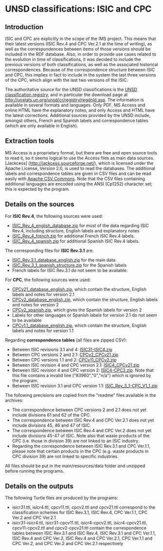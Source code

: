 # UNSD classifications: ISIC and CPC

## Introduction

ISIC and CPC are explicitly in the scope of the IMS project. This means that their latest versions (ISIC Rev.4 and CPC Ver.2.1 at the time of writing), as well as the correspondences between items of those versions should be included in the RDF database. Also, in order to provide use cases related to the evolution in time of classifications, it was decided to include the previous versions of both classifications, as well as the associated historical correspondences. Because of the correspondence structure between ISIC and CPC, this implies in fact to include in the system the last three versions of the CPC, which align with the last two versions of the ISIC.

The authoritative source for the UNSD classifications is the [UNSD classification registry](http://unstats.un.org/unsd/cr/registry/), and in particular the download page at http://unstats.un.org/unsd/cr/registry/regdnld.asp. The information is available in several formats and languages. Only PDF, MS Access and online HTML have the explanatory notes, and only Access and HTML have the latest corrections. Additional sources provided by the UNSD include, amongst others, French and Spanish labels and correspondence tables (which are only available in English).

## Extraction tools

MS Access is a proprietary format, but there are free and open source tools to read it, so it seems logical to use the Access files as main data sources. [Jackcess] (http://jackcess.sourceforge.net/), which is licensed under the Apache License, Version 2.0, is used to read the databases. The additional labels and correspondence tables are given in CSV files and can be read easily with [Apache CSV Commons](https://commons.apache.org/proper/commons-csv/). Note that the CSV files containing additional languages are encoded using the ANSI (Cp1252) character set; this is expected by the program.

## Details on the sources

For **ISIC Rev.4**, the following sources were used:

* [ISIC_Rev_4_english_database.zip](http://unstats.un.org/unsd/cr/registry/regdntransfer.asp?f=135) for most of the data regarding ISIC Rev.4, including structure, English labels and explanatory notes
* [ISIC_Rev_4_french.zip](http://unstats.un.org/unsd/cr/registry/regdntransfer.asp?f=189) for additional French ISIC Rev.4 labels.
* [ISIC_Rev_4_spanish.zip](http://unstats.un.org/unsd/cr/registry/regdntransfer.asp?f=198) for additional Spanish ISIC Rev.4 labels.

The corresponding files for **ISIC Rev.3.1** are:
* [ISIC_Rev.3.1_database_english.zip](http://unstats.un.org/unsd/cr/registry/regdntransfer.asp?f=172) for the main data
* [ISIC_Rev_3_1_spanish_structure.zip](http://unstats.un.org/unsd/cr/registry/regdntransfer.asp?f=105) for the Spanish labels
* French labels for ISIC Rev.3.1 do not seem to be available.

For **CPC**, the following sources were used:

* [CPCv21_database_english.zip](http://unstats.un.org/unsd/cr/registry/regdntransfer.asp?f=287), which contain the structure, English labels and notes for version 2.1
* [CPCv2_database_english.zip](http://unstats.un.org/unsd/cr/registry/regdntransfer.asp?f=235), which contain the structure, English labels and notes for version 2
* [CPCv2_spanish.zip](http://unstats.un.org/unsd/cr/registry/regdntransfer.asp?f=279), which gives the Spanish labels for version 2
* Labels for other languages or Spanish labels for version 2.1 do not seem to be available
* [CPCv1.1_database_english.zip](http://unstats.un.org/unsd/cr/registry/regdntransfer.asp?f=182), which contain the structure, English labels and notes for version 1.1

Regarding **correspondence tables** (all files are zipped CSV):

* Between ISIC revisions 3.1 and 4: [ISIC31-ISIC4.zip](http://unstats.un.org/unsd/cr/registry/regdntransfer.asp?f=121)
* Between CPC versions 2 and 2.1: [CPCv2_CPCv21.zip](http://unstats.un.org/unsd/cr/registry/regdntransfer.asp?f=291)
* Between CPC versions 1.1 and 2: [CPCv11_CPCv2.zip](http://unstats.un.org/unsd/cr/registry/regdntransfer.asp?f=127)
* Between ISIC revision 4 and CPC version 2.1: [ISIC4_CPCv21.zip](http://unstats.un.org/unsd/cr/registry/regdntransfer.asp?f=289)
* Between ISIC revision 4 and CPC version 2: [ISIC4-CPC2.zip](http://unstats.un.org/unsd/cr/registry/regdntransfer.asp?f=261). Note that this file contains a invalid line ("83960","0","n/a") which is ignored by the program.
* Between ISIC revision 3.1 and CPC version 1.1: [ISIC_Rev_3_1-CPC_V1_1.zip](http://unstats.un.org/unsd/cr/registry/regdntransfer.asp?f=45)

The following precisions are copied from the "readme" files available in the archives:

* The correspondence between CPC versions 2 and 2.1 does not yet include divisions 61 and 62 of the CPC.
* The correspondence between ISIC Rev.4 and CPC Ver.2.1 does not yet include divisions 45, 46 and 47 of ISIC.
* The correspondence between ISIC Rev.4 and CPC Ver.2 does not yet include divisions 45-47 of ISIC. Note also that waste products of the CPC (i.e. those in division 39) are not linked to an ISIC industry.
* Regarding the correspondence between ISIC Rev.3.1 and CPC Ver.1.1, please note that certain products in the CPC (e.g. waste products in CPC division 39) are not linked to specific industries.

All files should be put in the main/resources/data folder and unzipped before running the programs.

## Details on the outputs

The following Turtle files are produced by the programs:

* isicr31.ttl, isicr4.ttl, cpcv11.ttl, cpcv2.ttl and cpcv21.ttl correspond to the classification schemes for ISIC Rev.3.1, ISIC Rev.4, CPC Ver.1.1, CPC Ver.2 and CPC Ver.2.1
* isicr31-isicr4.ttl, isicr31-cpcv11.ttl, isicr4-cpcv2.ttl, isicr4-cpcv21.ttl, cpcv11-cpcv2.ttl and cpcv2-cpcv21.ttl contain the correspondence tables between ISIC Rev.3.1 and ISIC Rev.4, ISIC Rev.3.1 and CPC Ver.1.1, ISIC Rev.4 and CPC Ver.2, ISIC Rev.4 and CPC Ver.2.1, CPC Ver.1.1 and CPC Ver.2, and CPC Ver.2 and CPC Ver.2.1 respectively
